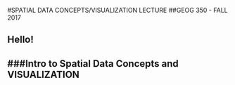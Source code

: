 #SPATIAL DATA CONCEPTS/VISUALIZATION LECTURE
##GEOG 350 - FALL 2017

Hello!
---
###Intro to Spatial Data Concepts and VISUALIZATION
---